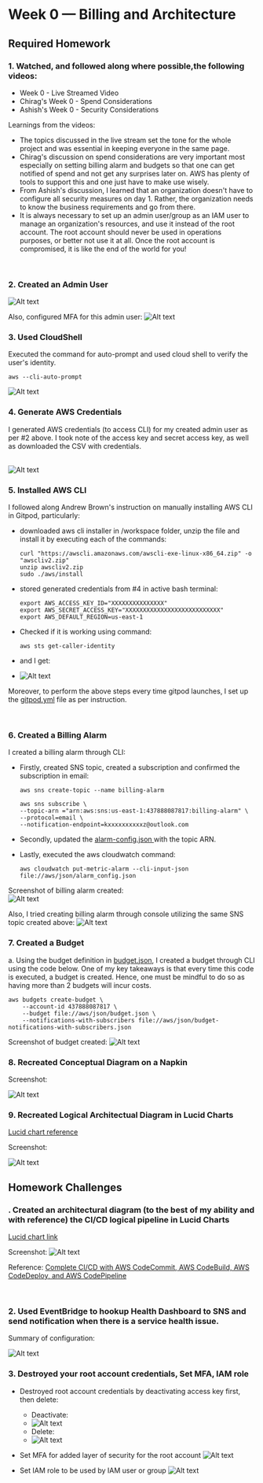 # Week 0 — Billing and Architecture

## Required Homework

### 1. Watched, and followed along where possible,the following videos:
- Week 0 - Live Streamed Video
- Chirag's Week 0 - Spend Considerations
- Ashish's Week 0 - Security Considerations
  

Learnings from the videos:
- The topics discussed in the live stream set the tone for the whole project and was essential in keeping everyone in the same page.
- Chirag's discussion on spend considerations are very important most especially on setting billing alarm and budgets so that one can get notified of spend and not get any surprises later on. AWS has plenty of tools to support this and one just have to make use wisely.
- From Ashish's discussion, I learned that an organization doesn't have to configure all security measures on day 1. Rather, the organization needs to know the business requirements and go from there.
- It is always necessary to set up an admin user/group as an IAM user to manage an organization's resources, and use it instead of the root account. The root account should never be used in operations purposes, or better not use it at all. Once the root account is compromised, it is like the end of the world for you!
   
<br>

### 2. Created an Admin User

![Alt text](assets/create-admin-user.png)
<br>

Also, configured MFA for this admin user:
![Alt text](assets/admin-user-mfa.png)


### 3. Used CloudShell
Executed the command for auto-prompt and used cloud shell to verify the user's identity.
```console
aws --cli-auto-prompt 
```


![Alt text](assets/aws-cli.png)
<br> 

### 4. Generate AWS Credentials

I generated AWS credentials (to access CLI) for my created admin user as per #2 above. I took note of the access key and secret access key, as well as downloaded the CSV with credentials.

<br>![Alt text](assets/create-access-keys.png)

### 5. Installed AWS CLI
I followed along Andrew Brown's instruction on manually installing AWS CLI in Gitpod, particularly:
- downloaded aws cli installer in /workspace folder, unzip the file and install it by executing each of the commands:
    ```console
    curl "https://awscli.amazonaws.com/awscli-exe-linux-x86_64.zip" -o "awscliv2.zip"
    unzip awscliv2.zip
    sudo ./aws/install
    ```
- stored generated credentials from #4 in active bash terminal:
    ```console
    export AWS_ACCESS_KEY_ID="XXXXXXXXXXXXXXX"
    export AWS_SECRET_ACCESS_KEY="XXXXXXXXXXXXXXXXXXXXXXXXXXX"
    export AWS_DEFAULT_REGION=us-east-1
    ```
- Checked if it is working using command:
  ```console
  aws sts get-caller-identity
  ```

- and I get:
- ![Alt text](assets/aws-cli-check-user.png)

Moreover, to perform the above steps every time gitpod launches, I set up the [gitpod.yml](../.gitpod.yml) file as per instruction.

<br> 

### 6. Created a Billing Alarm

I created a billing alarm through CLI:

- Firstly, created SNS topic, created a subscription and confirmed the subscription in email:

    ```console
    aws sns create-topic --name billing-alarm
    ```

    ```console
    aws sns subscribe \
    --topic-arn ="arn:aws:sns:us-east-1:437888087817:billing-alarm" \
    --protocol=email \
    --notification-endpoint=kxxxxxxxxxxz@outlook.com
    ```
- Secondly, updated the [alarm-config.json ](../aws/json/alarm-config.json) with the topic ARN.
- Lastly, executed the aws cloudwatch command:

    ```console
    aws cloudwatch put-metric-alarm --cli-input-json file://aws/json/alarm_config.json
    ```
Screenshot of billing alarm created:
<br>![Alt text](assets/billing-alarm.png)

Also, I tried creating billing alarm through console utilizing the same SNS topic created above:
![Alt text](assets/billing-alarm-ui.png)

### 7. Created a Budget
a. Using the budget definition in [budget.json](../aws/json/budget.json), I created a budget through CLI using the code below. One of my key takeaways is that every time this code is executed, a budget is created. Hence, one must be mindful to do so as having more than 2 budgets will incur costs.

```console
aws budgets create-budget \
    --account-id 437888087817 \
    --budget file://aws/json/budget.json \
    --notifications-with-subscribers file://aws/json/budget-notifications-with-subscribers.json
```

Screenshot of budget created:
![Alt text](assets/budget.png)
<br>

### 8. Recreated Conceptual Diagram on a Napkin
Screenshot: 

![Alt text](assets/cruddur%20conceptual%20diagram.jpg)

### 9.  Recreated Logical Architectual Diagram in Lucid Charts
[Lucid chart reference](https://lucid.app/lucidchart/33b84672-6db5-4857-a377-cc9f1eb8d5f0/edit?viewport_loc=470%2C212%2C2036%2C1662%2C0_0&invitationId=inv_55e02421-1786-4a48-b8f6-db99d38de38c)

Screenshot: 

![Alt text](assets/cruddur%20logical%20architectural%20diagram.png)



## Homework Challenges

### . Created an architectural diagram (to the best of my ability and with reference) the CI/CD logical pipeline in Lucid Charts

[Lucid chart link](https://lucid.app/lucidchart/036b7207-6f33-4805-b5d8-b7144ba6e3cb/edit?viewport_loc=-446%2C-220%2C2462%2C1359%2C0_0&invitationId=inv_70da2b67-dde4-4fe9-8390-c74c389abfe1)

Screenshot:
![Alt text](assets/aws-cicd-diagram.png)

Reference: [Complete CI/CD with AWS CodeCommit, AWS CodeBuild, AWS CodeDeploy, and AWS CodePipeline](https://aws.amazon.com/blogs/devops/complete-ci-cd-with-aws-codecommit-aws-codebuild-aws-codedeploy-and-aws-codepipeline/)

<br>

### 2. Used EventBridge to hookup Health Dashboard to SNS and send notification when there is a service health issue.
Summary of configuration:

![Alt text](assets/eventbridge-service-health-sns.png)
<br>

### 3. Destroyed your root account credentials, Set MFA, IAM role
- Destroyed root account credentials by deactivating access key first, then delete:
  
  - Deactivate:
  - ![Alt text](assets/root-access-key-deactivate.png)
  - Delete:
  - ![Alt text](assets/root-access-key-delete.png)

- Set MFA for added layer of security for the root account
  ![Alt text](assets/root-mfa.png)

- Set IAM role to be used by IAM user or group
  ![Alt text](assets/root-iam-role.png)


